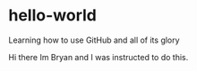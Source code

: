 # hello-world
Learning how to use GitHub and all of its glory 

Hi there
Im Bryan and I was instructed to do this. 

